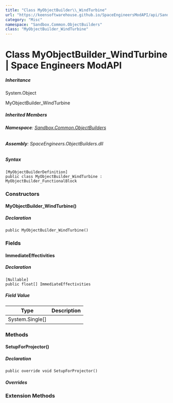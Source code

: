 ```yaml
---
title: "Class MyObjectBuilder\\_WindTurbine"
url: "https://keensoftwarehouse.github.io/SpaceEngineersModAPI/api/Sandbox.Common.ObjectBuilders.MyObjectBuilder_WindTurbine.html"
category: "Misc"
namespace: "Sandbox.Common.ObjectBuilders"
class: "MyObjectBuilder_WindTurbine"
---
```


# Class MyObjectBuilder\_WindTurbine | Space Engineers ModAPI

##### Inheritance

System.Object

MyObjectBuilder\_WindTurbine

##### Inherited Members

###### **Namespace**: [Sandbox.Common.ObjectBuilders](https://keensoftwarehouse.github.io/SpaceEngineersModAPI/api/Sandbox.Common.ObjectBuilders.html)

###### **Assembly**: SpaceEngineers.ObjectBuilders.dll

##### Syntax

```
[MyObjectBuilderDefinition]
public class MyObjectBuilder_WindTurbine : MyObjectBuilder_FunctionalBlock
```

### Constructors

#### MyObjectBuilder\_WindTurbine()

##### Declaration

```
public MyObjectBuilder_WindTurbine()
```

### Fields

#### ImmediateEffectivities

##### Declaration

```
[Nullable]
public float[] ImmediateEffectivities
```

##### Field Value

| Type | Description |
| --- | --- |
| System.Single\[\] |     |

### Methods

#### SetupForProjector()

##### Declaration

```
public override void SetupForProjector()
```

##### Overrides

### Extension Methods